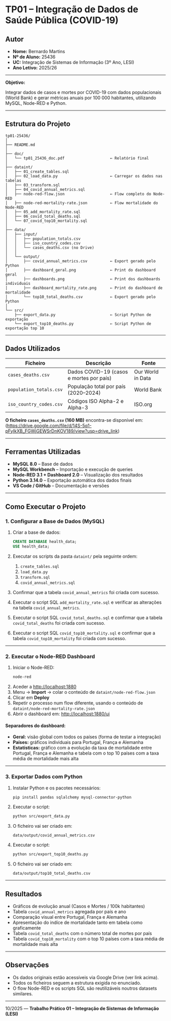 # TP01 – Integração de Dados de Saúde Pública (COVID-19)

## Autor
- **Nome:** Bernardo Martins  
- **Nº de Aluno:** 25436  
- **UC:** Integração de Sistemas de Informação (3º Ano, LESI)  
- **Ano Letivo:** 2025/26  

---

**Objetivo:**  

Integrar dados de casos e mortes por COVID-19 com dados populacionais (World Bank) e gerar métricas anuais por 100 000 habitantes, utilizando MySQL, Node-RED e Python.

---

## Estrutura do Projeto

```
tp01-25436/
│
├── README.md
│
├── doc/
│   └── tp01_25436_doc.pdf                    ← Relatório final
│
├── dataint/
│   ├── 01_create_tables.sql
│   ├── 02_load_data.py                       ← Carregar os dados nas tabelas
│   ├── 03_transform.sql
│   ├── 04_covid_annual_metrics.sql
│   ├── node-red-flow.json                    ← Flow completo do Node-RED
│   ├── node-red-mortality-rate.json          ← Flow mortalidade do Node-RED
│   ├── 05_add_mortality_rate.sql
│   ├── 06_covid_total_deaths.sql
│   └── 07_covid_top10_mortality.sql
│
├── data/
│   ├── input/
│   │   ├── population_totals.csv
│   │   ├── iso_country_codes.csv
│   │   └── cases_deaths.csv (no Drive)
│   │
│   └── output/
│       ├── covid_annual_metrics.csv          ← Export gerado pelo Python
│       ├── dashboard_geral.png               ← Print do dashboard geral
│       ├── dashboards.png                    ← Print dos dashboards individuais
│       ├── dashboard_mortality_rate.png      ← Print do dashboard de mortalidade  
│       └── top10_total_deaths.csv            ← Export gerado pelo Python 
│
└── src/
    ├── export_data.py                        ← Script Python de exportação
    └── export_top10_deaths.py                ← Script Python de exportação top 10
```

---

## Dados Utilizados

| Ficheiro | Descrição | Fonte |
|-----------|------------|--------|
| `cases_deaths.csv` | Dados COVID-19 (casos e mortes por país) | Our World in Data |
| `population_totals.csv` | População total por país (2020–2024) | World Bank |
| `iso_country_codes.csv` | Códigos ISO Alpha-2 e Alpha-3 | ISO.org |

**O ficheiro `cases_deaths.csv` (160 MB)** encontra-se disponível em:  
(https://drive.google.com/file/d/14S-5q1-pFyIkXB_FGWjGEWSrDnKOV189/view?usp=drive_link)

---

## Ferramentas Utilizadas

- **MySQL 8.0** – Base de dados
- **MySQL Workbench** – Importação e execução de queries  
- **Node-RED 3.1 + Dashboard 2.0** – Visualização dos resultados  
- **Python 3.14.0** – Exportação automática dos dados finais  
- **VS Code / GitHub** – Documentação e versões  

---

## Como Executar o Projeto

### 1. Configurar a Base de Dados (MySQL)

1. Criar a base de dados:
   ```sql
   CREATE DATABASE health_data;
   USE health_data;
   ```
2. Executar os scripts da pasta `dataint/` pela seguinte ordem:
   1. `create_tables.sql`
   2. `load_data.py`
   3. `transform.sql`
   4. `covid_annual_metrics.sql`

3. Confirmar que a tabela `covid_annual_metrics` foi criada com sucesso.

4. Executar o script SQL `add_mortality_rate.sql` e verificar as alterações na tabela `covid_annual_metrics`.

5. Executar o script SQL `covid_total_deaths.sql` e confirmar que a tabela `covid_total_deaths` foi criada com sucesso.

6. Executar o script SQL `covid_top10_mortality.sql` e confirmar que a tabela `covid_top10_mortality` foi criada com sucesso.

---

### 2. Executar o Node-RED Dashboard
1. Iniciar o Node-RED:
   ```bash
   node-red
   ```
2. Aceder a [http://localhost:1880](http://localhost:1880)  
3. Menu → **Import** → colar o conteúdo de `dataint/node-red-flow.json` 
4. Clicar em **Deploy**
5. Repetir o processo num flow diferente, usando o conteúdo de `dataint/node-red-mortality-rate.json`
6. Abrir o dashboard em:  [http://localhost:1880/ui](http://localhost:1880/ui)


#### Separadores do dashboard:

- **Geral:** visão global com todos os países (forma de testar a integração)  
- **Países:** gráficos individuais para Portugal, França e Alemanha  
- **Estatísticas:** gráfico com a evolução da taxa de mortalidade entre Portugal, França e Alemanha e tabela com o top 10 países com a taxa média de mortalidade mais alta
---

### 3. Exportar Dados com Python
1. Instalar Python e os pacotes necessários:
   ```bash
   pip install pandas sqlalchemy mysql-connector-python
   ```
2. Executar o script:
   ```bash
   python src/export_data.py
   ```
3. O ficheiro vai ser criado em:
   ```
   data/output/covid_annual_metrics.csv
   ```
4. Executar o script:
   ```bash
   python src/export_top10_deaths.py
   ``` 
5. O ficheiro vai ser criado em:
   ```
   data/output/top10_total_deaths.csv
   ```
---

## Resultados

- Gráficos de evolução anual (Casos e Mortes / 100k habitantes)  
- Tabela `covid_annual_metrics` agregada por país e ano  
- Comparação visual entre Portugal, França e Alemanha
- Apresentação do indíce de mortalidade tanto em tabela como graficamente
- Tabela `covid_total_deaths` com o número total de mortes por país
- Tabela `covid_top10_mortality` com o top 10 países com a taxa média de mortalidade mais alta

---

## Observações

- Os dados originais estão acessíveis via Google Drive (ver link acima).  
- Todos os ficheiros seguem a estrutura exigida no enunciado.  
- O flow Node-RED e os scripts SQL são reutilizáveis noutros datasets similares.  

---

10/2025 — **Trabalho Prático 01 – Integração de Sistemas de Informação (LESI)**
